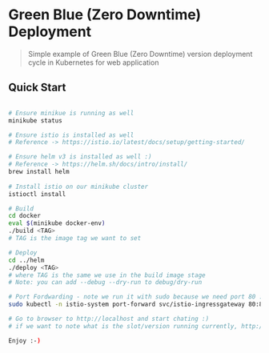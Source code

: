 # Green Blue (Zero Downtime) Deployment

> Simple example of Green Blue (Zero Downtime) version deployment cycle in Kubernetes for web application

## Quick Start

```bash

# Ensure minikue is running as well
minikube status

# Ensure istio is installed as well
# Reference -> https://istio.io/latest/docs/setup/getting-started/

# Ensure helm v3 is installed as well :)
# Reference -> https://helm.sh/docs/intro/install/
brew install helm
 
# Install istio on our minikube cluster
istioctl install

# Build
cd docker
eval $(minikube docker-env)
./build <TAG>
# TAG is the image tag we want to set 

# Deploy
cd ../helm
./deploy <TAG>
# where TAG is the same we use in the build image stage
# Note: you can add --debug --dry-run to debug/dry-run

# Port Fordwarding - note we run it with sudo because we need port 80 :)
sudo kubectl -n istio-system port-forward svc/istio-ingressgateway 80:80

# Go to browser to http://localhost and start chating :)
# if we want to note what is the slot/version running currently, http://localhost/version

Enjoy :-)

```
